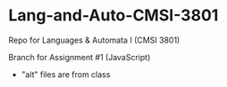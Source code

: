 # Lang-and-Auto-CMSI-3801
Repo for Languages &amp; Automata I (CMSI 3801)

Branch for Assignment #1 (JavaScript)
- "alt" files are from class
